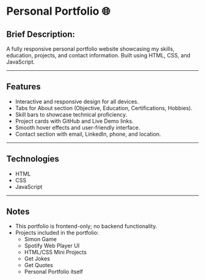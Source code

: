 # Personal Portfolio 🌐

## Brief Description:
A fully responsive personal portfolio website showcasing my skills, education, projects, and contact information. Built using HTML, CSS, and JavaScript.

---

## Features

- Interactive and responsive design for all devices.
- Tabs for About section (Objective, Education, Certifications, Hobbies).
- Skill bars to showcase technical proficiency.
- Project cards with GitHub and Live Demo links.
- Smooth hover effects and user-friendly interface.
- Contact section with email, LinkedIn, phone, and location.

---

## Technologies

- HTML
- CSS
- JavaScript

---

## Notes

- This portfolio is frontend-only; no backend functionality.
- Projects included in the portfolio:
    - Simon Game
    - Spotify Web Player UI
    - HTML/CSS Mini Projects
    - Get Jokes
    - Get Quotes
    - Personal Portfolio itself
